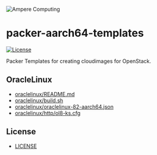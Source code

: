 ![Ampere Computing](https://avatars2.githubusercontent.com/u/34519842?s=400&u=1d29afaac44f477cbb0226139ec83f73faefe154&v=4)

# packer-aarch64-templates

[![License](https://img.shields.io/badge/License-Apache%202.0-blue.svg)](https://opensource.org/licenses/Apache-2.0)

Packer Templates for creating cloudimages for OpenStack.

## OracleLinux

* [oraclelinux/README.md](oraclelinux/README.md)
* [oraclelinux/build.sh](oraclelinux/build.sh)
* [oraclelinux/oraclelinux-82-aarch64.json](oraclelinux/oraclelinux-82-aarch64.json)
* [oraclelinux/http/ol8-ks.cfg](oraclelinux/http/ol8-ks.cfg)

## License

* [LICENSE](LICENSE)
